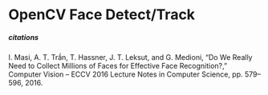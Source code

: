 # OpenCV Face Detect/Track

##### citations
I. Masi, A. T. Trần, T. Hassner, J. T. Leksut, and G. Medioni, “Do We Really Need to Collect Millions of Faces for Effective Face Recognition?,” Computer Vision – ECCV 2016 Lecture Notes in Computer Science, pp. 579–596, 2016.